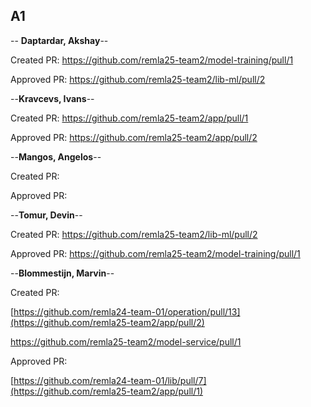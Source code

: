 ## A1
-- **Daptardar, Akshay**--

Created PR: https://github.com/remla25-team2/model-training/pull/1

Approved PR: https://github.com/remla25-team2/lib-ml/pull/2

--**Kravcevs, Ivans**--

Created PR: https://github.com/remla25-team2/app/pull/1

Approved PR: https://github.com/remla25-team2/app/pull/2

--**Mangos, Angelos**--

Created PR:

Approved PR:

--**Tomur, Devin**--

Created PR: https://github.com/remla25-team2/lib-ml/pull/2

Approved PR: https://github.com/remla25-team2/model-training/pull/1

--**Blommestijn, Marvin**--

Created PR: 

[https://github.com/remla24-team-01/operation/pull/13](https://github.com/remla25-team2/app/pull/2)

https://github.com/remla25-team2/model-service/pull/1


Approved PR: 

[https://github.com/remla24-team-01/lib/pull/7](https://github.com/remla25-team2/app/pull/1)
